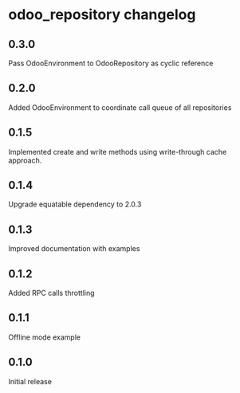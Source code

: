 # odoo_repository changelog

## 0.3.0

Pass OdooEnvironment to OdooRepository as cyclic reference

## 0.2.0

Added OdooEnvironment to coordinate call queue of all repositories

## 0.1.5

Implemented create and write methods using write-through cache approach.

## 0.1.4

Upgrade equatable dependency to 2.0.3

## 0.1.3

Improved documentation with examples

## 0.1.2

Added RPC calls throttling

## 0.1.1

Offline mode example

## 0.1.0

Initial release
